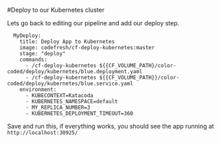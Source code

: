 #Deploy to our Kubernetes cluster

Lets go back to editing our pipeline and add our deploy step. 

```
  MyDeploy:
    title: Deploy App to Kubernetes
    image: codefresh/cf-deploy-kubernetes:master
    stage: "deploy"
    commands:
      - /cf-deploy-kubernetes ${{CF_VOLUME_PATH}/color-coded/deploy/kubernetes/blue.deployment.yaml
      - /cf-deploy-kubernetes ${{CF_VOLUME_PATH}}/color-coded/deploy/kubernetes/blue.service.yaml
    environment:
      - KUBECONTEXT=Katacoda
      - KUBERNETES_NAMESPACE=default
      - MY_REPLICA_NUMBER=3
      - KUBERNETES_DEPLOYMENT_TIMEOUT=360 
```

Save and run this, if everything works, you should see the app running at `http://localhost:30925/`